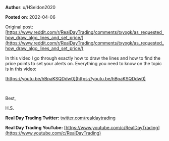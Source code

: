 **Author**: u/HSeldon2020

**Posted on**: 2022-04-06

Original post: [https://www.reddit.com/r/RealDayTrading/comments/txyxgk/as_requested_how_draw_algo_lines_and_set_price/](https://www.reddit.com/r/RealDayTrading/comments/txyxgk/as_requested_how_draw_algo_lines_and_set_price/)

In this video I go through exactly how to draw the lines and how to find the price points to set your alerts on.  Everything you need to know on the topic is in this video: 

[https://youtu.be/hBpaKSQDdw0](https://youtu.be/hBpaKSQDdw0)

&#x200B;

Best,

H.S.

**Real Day Trading Twitter:** [twitter.com/realdaytrading](https://twitter.com/realdaytrading)

**Real Day Trading YouTube:** [https://www.youtube.com/c/RealDayTrading](https://www.youtube.com/c/RealDayTrading)